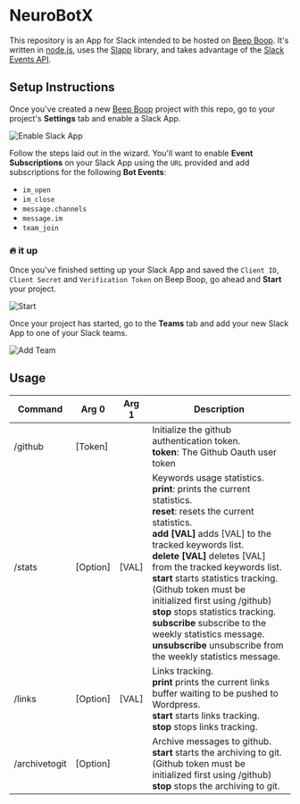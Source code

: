 # NeuroBotX

This repository is an App for Slack intended to be hosted on [Beep Boop][bb].  It's written in [node.js](), uses the [Slapp][slapp] library, and takes advantage of the [Slack Events API][slack-events-api].

## Setup Instructions

Once you've created a new [Beep Boop](bb) project with this repo, go to your project's **Settings** tab and enable a Slack App.

![Enable Slack App](https://cloud.githubusercontent.com/assets/367275/19362140/b4039c86-9142-11e6-9b31-941609c1b090.gif)

Follow the steps laid out in the wizard. You'll want to enable **Event Subscriptions** on your Slack App using the `URL` provided and add subscriptions for the following **Bot Events**:

+ `im_open`
+ `im_close`
+ `message.channels`
+ `message.im`
+ `team_join`

### 🔥 it up

Once you've finished setting up your Slack App and saved the `Client ID`, `Client Secret` and `Verification Token` on Beep Boop, go ahead and **Start** your project.

![Start](https://cloud.githubusercontent.com/assets/367275/19364564/edb43efa-914b-11e6-9265-d33122bf5f9a.png)

Once your project has started, go to the **Teams** tab and add your new Slack App to one of your Slack teams.

![Add Team](https://cloud.githubusercontent.com/assets/367275/19364343/012e4922-914b-11e6-8f0a-bb020b016fd2.png)

## Usage

| Command       | Arg 0    | Arg 1 | Description                                                                                                                                                                                                                                                                                                                                                                                                                                                    |
|---------------|----------|-------|----------------------------------------------------------------------------------------------------------------------------------------------------------------------------------------------------------------------------------------------------------------------------------------------------------------------------------------------------------------------------------------------------------------------------------------------------------------|
| /github       | [Token]  |       | Initialize the github authentication token.<br />**token**: The Github Oauth user token<br />                                                                                                                                                                                                                                                                                                                                                                              |
| /stats        | [Option] | [VAL] | Keywords usage statistics.<br /> **print**: prints the current statistics.<br /> **reset**: resets the current statistics.<br />**add [VAL]** adds [VAL] to the tracked keywords list.<br /> **delete [VAL]** deletes [VAL] from the tracked keywords list.<br /> **start** starts statistics tracking.(Github token must be initialized first using /github)<br /> **stop** stops statistics tracking.<br />**subscribe** subscribe to the weekly statistics message.<br /> **unsubscribe** unsubscribe from the weekly statistics message. |
| /links        | [Option] | [VAL] | Links tracking.<br /> **print** prints the current links buffer waiting to be pushed to Wordpress.<br /> **start** starts links tracking.<br /> **stop** stops links tracking.                                                                                                                                                                                                                                                                                                    |
| /archivetogit | [Option] |       | Archive messages to github.<br /> **start** starts the archiving to git. (Github token must be initialized first using /github)<br /> **stop** stops the archiving to git.                                                                                                                                                                                                                                                                                                 |

[bb]: https://beepboophq.com
[slapp]: https://github.com/BeepBoopHQ/slapp
[slack-events-api]: https://api.slack.com/events-api
[presence-polyfill]: https://github.com/BeepBoopHQ/beepboop-slapp-presence-polyfill
